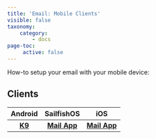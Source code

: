 ```yaml
---
title: 'Email: Mobile Clients'
visible: false
taxonomy:
    category:
        - docs
page-toc:
     active: false
---
```


How-to setup your email with your mobile device:

## Clients

|**Android**|**SailfishOS**|**iOS**|
|:--:|:--:|:--:|
|**[K9](k9)**|**[Mail App](sailfishos)**|**[Mail App](ios)**|
